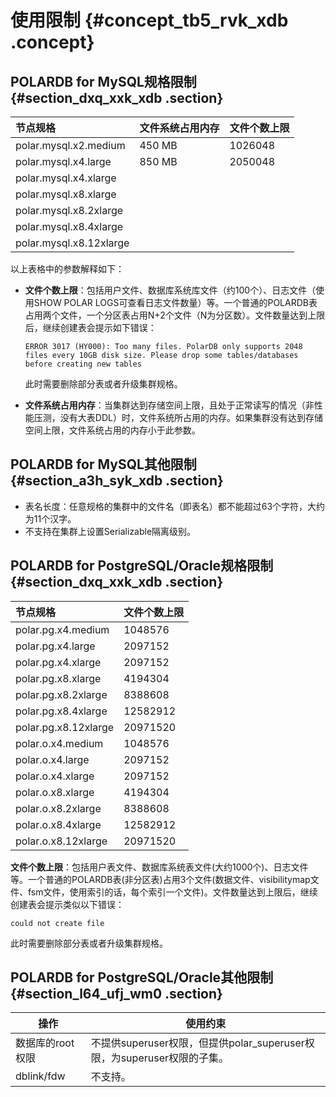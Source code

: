 # 使用限制 {#concept_tb5_rvk_xdb .concept}

## POLARDB for MySQL规格限制 {#section_dxq_xxk_xdb .section}

|节点规格|文件系统占用内存|文件个数上限|
|:---|:-------|:-----|
|polar.mysql.x2.medium|450 MB|1026048|
|polar.mysql.x4.large|850 MB|2050048|
|polar.mysql.x4.xlarge|
|polar.mysql.x8.xlarge|
|polar.mysql.x8.2xlarge|
|polar.mysql.x8.4xlarge|
|polar.mysql.x8.12xlarge|

以上表格中的参数解释如下：

-   **文件个数上限**：包括用户文件、数据库系统库文件（约100个）、日志文件（使用SHOW POLAR LOGS可查看日志文件数量）等。一个普通的POLARDB表占用两个文件，一个分区表占用N+2个文件（N为分区数）。文件数量达到上限后，继续创建表会提示如下错误：

    ``` {#codeblock_teo_792_g1i}
    ERROR 3017 (HY000): Too many files. PolarDB only supports 2048 files every 10GB disk size. Please drop some tables/databases before creating new tables
    ```

    此时需要删除部分表或者升级集群规格。

-   **文件系统占用内存**：当集群达到存储空间上限，且处于正常读写的情况（非性能压测，没有大表DDL）时，文件系统所占用的内存。如果集群没有达到存储空间上限，文件系统占用的内存小于此参数。

## POLARDB for MySQL其他限制 {#section_a3h_syk_xdb .section}

-   表名长度：任意规格的集群中的文件名（即表名）都不能超过63个字符，大约为11个汉字。
-   不支持在集群上设置Serializable隔离级别。

## POLARDB for PostgreSQL/Oracle规格限制 {#section_dxq_xxk_xdb .section}

|节点规格|文件个数上限|
|:---|:-----|
|polar.pg.x4.medium|1048576|
|polar.pg.x4.large|2097152|
|polar.pg.x4.xlarge|2097152|
|polar.pg.x8.xlarge|4194304|
|polar.pg.x8.2xlarge|8388608|
|polar.pg.x8.4xlarge|12582912|
|polar.pg.x8.12xlarge|20971520|
|polar.o.x4.medium|1048576|
|polar.o.x4.large|2097152|
|polar.o.x4.xlarge|2097152|
|polar.o.x8.xlarge|4194304|
|polar.o.x8.2xlarge|8388608|
|polar.o.x8.4xlarge|12582912|
|polar.o.x8.12xlarge|20971520|

 **文件个数上限**：包括用户表文件、数据库系统表文件\(大约1000个\)、日志文件等。一个普通的POLARDB表\(非分区表\)占用3个文件\(数据文件、visibilitymap文件、fsm文件，使用索引的话，每个索引一个文件\)。文件数量达到上限后，继续创建表会提示类似以下错误：

``` {#codeblock_w84_wy1_jki}
could not create file
```

此时需要删除部分表或者升级集群规格。

## POLARDB for PostgreSQL/Oracle其他限制 {#section_l64_ufj_wm0 .section}

|操作|使用约束|
|--|----|
|数据库的root权限|不提供superuser权限，但提供polar\_superuser权限，为superuser权限的子集。|
|dblink/fdw|不支持。|


